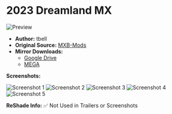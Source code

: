 # 2023 Dreamland MX

![Preview](https://github.com/BrinkleyPT/MX-Bikes-Community-Mods-Archive/blob/fc3a8eb1f81a45a8d9673ac891f3af9f66c8e418/.assets/2023%20Dreamland%20MX/6.png|600px)

- **Author:** tbell
- **Original Source:** [MXB-Mods](https://mxb-mods.com/2023-dreamland-mx/#download)
- **Mirror Downloads:**
  - [Google Drive](https://drive.google.com/example)
  - [MEGA](https://mega.nz/example)

**Screenshots:**

![Screenshot 1](https://github.com/BrinkleyPT/MX-Bikes-Community-Mods-Archive/blob/3b51a343e951b51a87ed1fb16ed245abf4b050fc/.assets/2023%20Dreamland%20MX/3.png) ![Screenshot 2](https://github.com/BrinkleyPT/MX-Bikes-Community-Mods-Archive/blob/b92abab78bb163e04c1b996363dacdcd45a5c4d6/.assets/2023%20Dreamland%20MX/5.png) ![Screenshot 3](https://github.com/BrinkleyPT/MX-Bikes-Community-Mods-Archive/blob/03053d892fcdb7247e8b6553c1c752fe6a515f5d/.assets/2023%20Dreamland%20MX/1.png) ![Screenshot 4](https://github.com/BrinkleyPT/MX-Bikes-Community-Mods-Archive/blob/2e642708e6b0c6e4932b35ad16cf5f1ec6e79ae5/.assets/2023%20Dreamland%20MX/4.png) ![Screenshot 5](https://github.com/BrinkleyPT/MX-Bikes-Community-Mods-Archive/blob/003b1c2eeec24fe2bc933658bef919d4c49b1879/.assets/2023%20Dreamland%20MX/2-1.png)

**ReShade Info:** ✅ Not Used in Trailers or Screenshots
